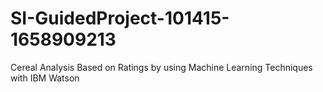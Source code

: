 # SI-GuidedProject-101415-1658909213
Cereal Analysis Based on Ratings by using  Machine Learning Techniques with IBM Watson
